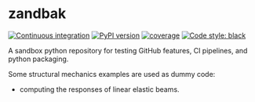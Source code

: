 # zandbak

[![Continuous integration](https://github.com/rozsasarpi/zandbak/actions/workflows/push.yaml/badge.svg)](https://github.com/rozsasarpi/zandbak/actions)
[![PyPI version](https://img.shields.io/pypi/v/zandbak)](https://pypi.org/project/zandbak/)
[![coverage](https://img.shields.io/endpoint?url=https://gist.githubusercontent.com/rozsasarpi/da9e3419b54a0daf6fe07b934f37f837/raw/zandbak_main_coverage.json)](https://en.wikipedia.org/wiki/Code_coverage)
[![Code style: black](https://img.shields.io/badge/code%20style-black-000000.svg)](https://github.com/psf/black)


A sandbox python repository for testing GitHub features, CI pipelines, and python
packaging.

Some structural mechanics examples are used as dummy code:
 * computing the responses of linear elastic beams.
